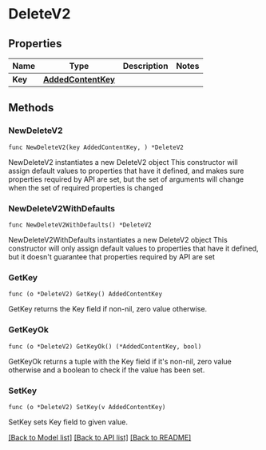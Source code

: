 # DeleteV2

## Properties

Name | Type | Description | Notes
------------ | ------------- | ------------- | -------------
**Key** | [**AddedContentKey**](AddedContentKey.md) |  | 

## Methods

### NewDeleteV2

`func NewDeleteV2(key AddedContentKey, ) *DeleteV2`

NewDeleteV2 instantiates a new DeleteV2 object
This constructor will assign default values to properties that have it defined,
and makes sure properties required by API are set, but the set of arguments
will change when the set of required properties is changed

### NewDeleteV2WithDefaults

`func NewDeleteV2WithDefaults() *DeleteV2`

NewDeleteV2WithDefaults instantiates a new DeleteV2 object
This constructor will only assign default values to properties that have it defined,
but it doesn't guarantee that properties required by API are set

### GetKey

`func (o *DeleteV2) GetKey() AddedContentKey`

GetKey returns the Key field if non-nil, zero value otherwise.

### GetKeyOk

`func (o *DeleteV2) GetKeyOk() (*AddedContentKey, bool)`

GetKeyOk returns a tuple with the Key field if it's non-nil, zero value otherwise
and a boolean to check if the value has been set.

### SetKey

`func (o *DeleteV2) SetKey(v AddedContentKey)`

SetKey sets Key field to given value.



[[Back to Model list]](../README.md#documentation-for-models) [[Back to API list]](../README.md#documentation-for-api-endpoints) [[Back to README]](../README.md)


